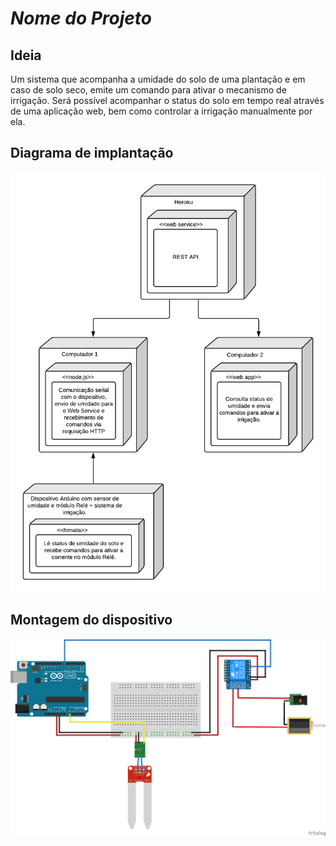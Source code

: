 # *Nome do Projeto*

## Ideia

Um sistema que acompanha a umidade do solo de uma plantação e em caso de solo seco, emite um comando para ativar o mecanismo de irrigação. Será possível acompanhar o status do solo em tempo real através de uma aplicação web, bem como controlar a irrigação manualmente por ela.

## Diagrama de implantação

![](diagrama.png)


## Montagem do dispositivo

![](model.png)
